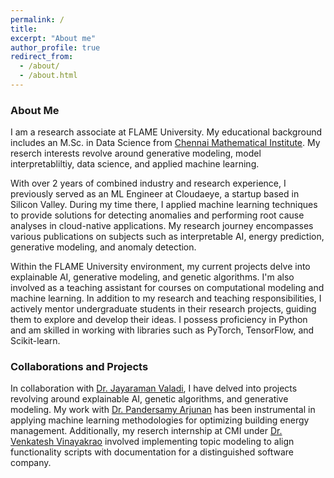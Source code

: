 ```yaml
---
permalink: /
title:
excerpt: "About me"
author_profile: true
redirect_from: 
  - /about/
  - /about.html
---
```


### About Me


I am a research associate at FLAME University. My educational background includes an M.Sc. in Data Science from  [Chennai Mathematical Institute](https://www.cmi.ac.in/).  My reserch interests revolve around generative modeling, model interpretabliltiy, data science, and applied machine learning.

With over 2 years of combined industry and research experience, I previously served as an ML Engineer at Cloudaeye, a startup based in Silicon Valley. During my time there, I applied machine learning techniques to provide solutions for detecting anomalies and performing root cause analyses in cloud-native applications. My research journey encompasses various publications on subjects such as interpretable AI, energy prediction, generative modeling, and anomaly detection.

Within the FLAME University environment, my current projects delve into explainable AI, generative modeling, and genetic algorithms. I'm also involved as a teaching assistant for courses on computational modeling and machine learning. In addition to my research and teaching responsibilities, I actively mentor undergraduate students in their research projects, guiding them to explore and develop their ideas. I possess proficiency in Python and am skilled in working with libraries such as PyTorch, TensorFlow, and Scikit-learn.

### Collaborations and Projects

In collaboration with [Dr. Jayaraman Valadi](https://www.flame.edu.in/faculty/jayaraman-v-k), I have delved into  projects revolving around explainable AI, genetic algorithms, and generative modeling. My work with [Dr. Pandersamy Arjunan](https://www.samy101.com/) has been instrumental in applying machine learning methodologies for optimizing building energy management. Additionally, my reserch  internship at CMI under [Dr. Venkatesh Vinayakrao](http://vvtesh.co.in/) involved implementing  topic modeling to align functionality scripts with documentation for a distinguished software company.


